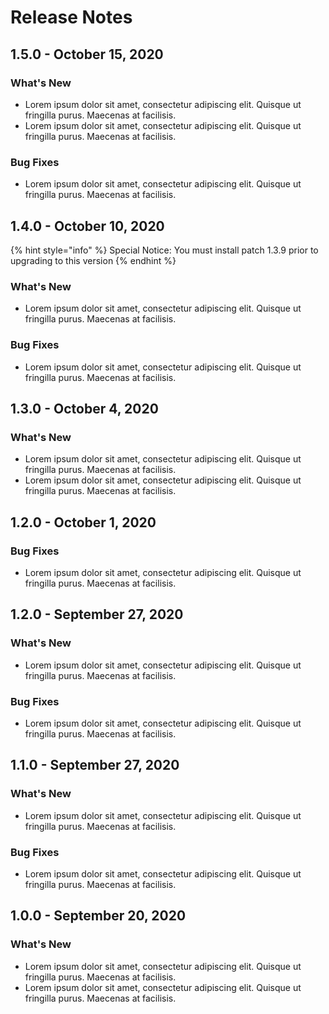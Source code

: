 # Release Notes

## 1.5.0 - October 15, 2020

### What's New

* Lorem ipsum dolor sit amet, consectetur adipiscing elit. Quisque ut fringilla purus. Maecenas at facilisis.
* Lorem ipsum dolor sit amet, consectetur adipiscing elit. Quisque ut fringilla purus. Maecenas at facilisis.

### Bug Fixes

* Lorem ipsum dolor sit amet, consectetur adipiscing elit. Quisque ut fringilla purus. Maecenas at facilisis.

## 1.4.0 - October 10, 2020

{% hint style="info" %}
Special Notice: You must install patch 1.3.9 prior to upgrading to this version
{% endhint %}

### What's New

* Lorem ipsum dolor sit amet, consectetur adipiscing elit. Quisque ut fringilla purus. Maecenas at facilisis.

### Bug Fixes

* Lorem ipsum dolor sit amet, consectetur adipiscing elit. Quisque ut fringilla purus. Maecenas at facilisis.

## 1.3.0 - October 4, 2020

### What's New

* Lorem ipsum dolor sit amet, consectetur adipiscing elit. Quisque ut fringilla purus. Maecenas at facilisis.
* Lorem ipsum dolor sit amet, consectetur adipiscing elit. Quisque ut fringilla purus. Maecenas at facilisis.

## 1.2.0 - October 1, 2020

### Bug Fixes

* Lorem ipsum dolor sit amet, consectetur adipiscing elit. Quisque ut fringilla purus. Maecenas at facilisis.

## 1.2.0 - September 27, 2020

### What's New

* Lorem ipsum dolor sit amet, consectetur adipiscing elit. Quisque ut fringilla purus. Maecenas at facilisis.

### Bug Fixes

* Lorem ipsum dolor sit amet, consectetur adipiscing elit. Quisque ut fringilla purus. Maecenas at facilisis.

## 1.1.0 - September 27, 2020

### What's New

* Lorem ipsum dolor sit amet, consectetur adipiscing elit. Quisque ut fringilla purus. Maecenas at facilisis.

### Bug Fixes

* Lorem ipsum dolor sit amet, consectetur adipiscing elit. Quisque ut fringilla purus. Maecenas at facilisis.

## 1.0.0 - September 20, 2020

### What's New

* Lorem ipsum dolor sit amet, consectetur adipiscing elit. Quisque ut fringilla purus. Maecenas at facilisis.
* Lorem ipsum dolor sit amet, consectetur adipiscing elit. Quisque ut fringilla purus. Maecenas at facilisis.

